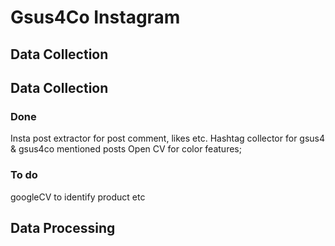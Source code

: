 <h1> Gsus4Co Instagram </h1>


<h2>Data Collection</h2>




<h2>Data Collection</h2>

<h3>Done</h3>
Insta post extractor for post comment, likes etc.
Hashtag collector for gsus4 & gsus4co mentioned posts
Open CV for color features;

<h3>To do</h3>
googleCV to identify product etc


<h2>Data Processing</h2>




